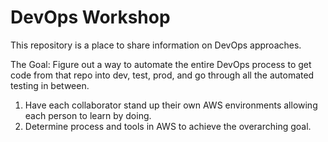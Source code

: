 # DevOps Workshop

This repository is a place to share information on DevOps approaches.

The Goal: Figure out a way to automate the entire DevOps process to get code from that repo into dev, test, prod, and go through all the automated testing in between.

1. Have each collaborator stand up their own AWS environments allowing each person to learn by doing.
2. Determine process and tools in AWS to achieve the overarching goal.
